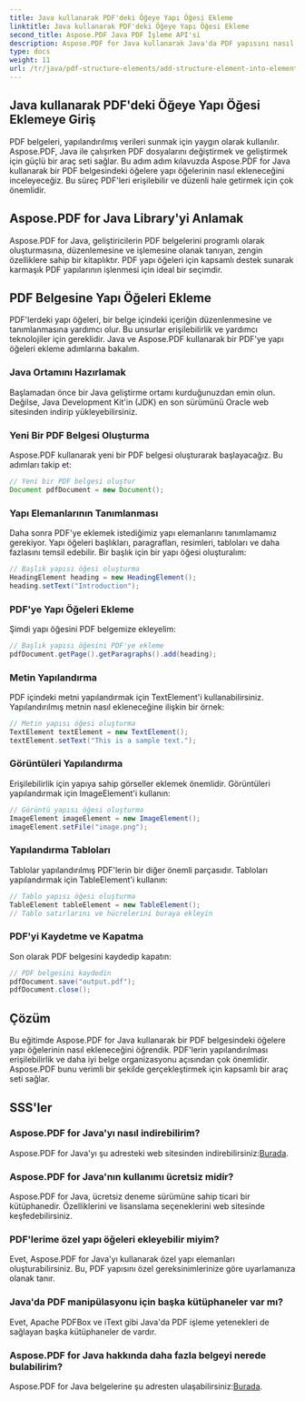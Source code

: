 ```yaml
---
title: Java kullanarak PDF'deki Öğeye Yapı Öğesi Ekleme
linktitle: Java kullanarak PDF'deki Öğeye Yapı Öğesi Ekleme
second_title: Aspose.PDF Java PDF İşleme API'si
description: Aspose.PDF for Java kullanarak Java'da PDF yapısını nasıl geliştireceğinizi öğrenin. Bu adım adım kılavuz, erişilebilir ve düzenli PDF'ler için yapı öğelerinin eklenmesini kapsar.
type: docs
weight: 11
url: /tr/java/pdf-structure-elements/add-structure-element-into-element-in-pdf-using-java/
---
```


## Java kullanarak PDF'deki Öğeye Yapı Öğesi Eklemeye Giriş

PDF belgeleri, yapılandırılmış verileri sunmak için yaygın olarak kullanılır. Aspose.PDF, Java ile çalışırken PDF dosyalarını değiştirmek ve geliştirmek için güçlü bir araç seti sağlar. Bu adım adım kılavuzda Aspose.PDF for Java kullanarak bir PDF belgesindeki öğelere yapı öğelerinin nasıl ekleneceğini inceleyeceğiz. Bu süreç PDF'leri erişilebilir ve düzenli hale getirmek için çok önemlidir.

## Aspose.PDF for Java Library'yi Anlamak

Aspose.PDF for Java, geliştiricilerin PDF belgelerini programlı olarak oluşturmasına, düzenlemesine ve işlemesine olanak tanıyan, zengin özelliklere sahip bir kitaplıktır. PDF yapı öğeleri için kapsamlı destek sunarak karmaşık PDF yapılarının işlenmesi için ideal bir seçimdir.

## PDF Belgesine Yapı Öğeleri Ekleme

PDF'lerdeki yapı öğeleri, bir belge içindeki içeriğin düzenlenmesine ve tanımlanmasına yardımcı olur. Bu unsurlar erişilebilirlik ve yardımcı teknolojiler için gereklidir. Java ve Aspose.PDF kullanarak bir PDF'ye yapı öğeleri ekleme adımlarına bakalım.

### Java Ortamını Hazırlamak

Başlamadan önce bir Java geliştirme ortamı kurduğunuzdan emin olun. Değilse, Java Development Kit'in (JDK) en son sürümünü Oracle web sitesinden indirip yükleyebilirsiniz.

### Yeni Bir PDF Belgesi Oluşturma

Aspose.PDF kullanarak yeni bir PDF belgesi oluşturarak başlayacağız. Bu adımları takip et:

```java
// Yeni bir PDF belgesi oluştur
Document pdfDocument = new Document();
```

### Yapı Elemanlarının Tanımlanması

Daha sonra PDF'ye eklemek istediğimiz yapı elemanlarını tanımlamamız gerekiyor. Yapı öğeleri başlıkları, paragrafları, resimleri, tabloları ve daha fazlasını temsil edebilir. Bir başlık için bir yapı öğesi oluşturalım:

```java
// Başlık yapısı öğesi oluşturma
HeadingElement heading = new HeadingElement();
heading.setText("Introduction");
```

### PDF'ye Yapı Öğeleri Ekleme

Şimdi yapı öğesini PDF belgemize ekleyelim:

```java
// Başlık yapısı öğesini PDF'ye ekleme
pdfDocument.getPage().getParagraphs().add(heading);
```

### Metin Yapılandırma

PDF içindeki metni yapılandırmak için TextElement'i kullanabilirsiniz. Yapılandırılmış metnin nasıl ekleneceğine ilişkin bir örnek:

```java
// Metin yapısı öğesi oluşturma
TextElement textElement = new TextElement();
textElement.setText("This is a sample text.");
```

### Görüntüleri Yapılandırma

Erişilebilirlik için yapıya sahip görseller eklemek önemlidir. Görüntüleri yapılandırmak için ImageElement'i kullanın:

```java
// Görüntü yapısı öğesi oluşturma
ImageElement imageElement = new ImageElement();
imageElement.setFile("image.png");
```

### Yapılandırma Tabloları

Tablolar yapılandırılmış PDF'lerin bir diğer önemli parçasıdır. Tabloları yapılandırmak için TableElement'i kullanın:

```java
// Tablo yapısı öğesi oluşturma
TableElement tableElement = new TableElement();
// Tablo satırlarını ve hücrelerini buraya ekleyin
```

### PDF'yi Kaydetme ve Kapatma

Son olarak PDF belgesini kaydedip kapatın:

```java
// PDF belgesini kaydedin
pdfDocument.save("output.pdf");
pdfDocument.close();
```

## Çözüm

Bu eğitimde Aspose.PDF for Java kullanarak bir PDF belgesindeki öğelere yapı öğelerinin nasıl ekleneceğini öğrendik. PDF'lerin yapılandırılması erişilebilirlik ve daha iyi belge organizasyonu açısından çok önemlidir. Aspose.PDF bunu verimli bir şekilde gerçekleştirmek için kapsamlı bir araç seti sağlar.

## SSS'ler

### Aspose.PDF for Java'yı nasıl indirebilirim?

 Aspose.PDF for Java'yı şu adresteki web sitesinden indirebilirsiniz:[Burada](https://releases.aspose.com/pdf/java/).

### Aspose.PDF for Java'nın kullanımı ücretsiz midir?

Aspose.PDF for Java, ücretsiz deneme sürümüne sahip ticari bir kütüphanedir. Özelliklerini ve lisanslama seçeneklerini web sitesinde keşfedebilirsiniz.

### PDF'lerime özel yapı öğeleri ekleyebilir miyim?

Evet, Aspose.PDF for Java'yı kullanarak özel yapı elemanları oluşturabilirsiniz. Bu, PDF yapısını özel gereksinimlerinize göre uyarlamanıza olanak tanır.

### Java'da PDF manipülasyonu için başka kütüphaneler var mı?

Evet, Apache PDFBox ve iText gibi Java'da PDF işleme yetenekleri de sağlayan başka kütüphaneler de vardır.

### Aspose.PDF for Java hakkında daha fazla belgeyi nerede bulabilirim?

 Aspose.PDF for Java belgelerine şu adresten ulaşabilirsiniz:[Burada](https://reference.aspose.com/pdf/java/).